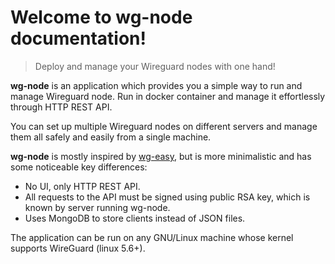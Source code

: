 # Welcome to wg-node documentation!

> Deploy and manage your Wireguard nodes with one hand!

**wg-node** is an application which provides you a simple way to run and manage Wireguard node.
Run in docker container and manage it effortlessly through HTTP REST API.

You can set up multiple Wireguard nodes on different servers and manage them all safely and easily
from a single machine.

**wg-node** is mostly inspired by [wg-easy](https://github.com/wg-easy/wg-easy), but is more minimalistic
and has some noticeable key differences:

- No UI, only HTTP REST API.
- All requests to the API must be signed using public RSA key, which is known by server running wg-node.
- Uses MongoDB to store clients instead of JSON files.

The application can be run on any GNU/Linux machine whose kernel supports WireGuard (linux 5.6+).
